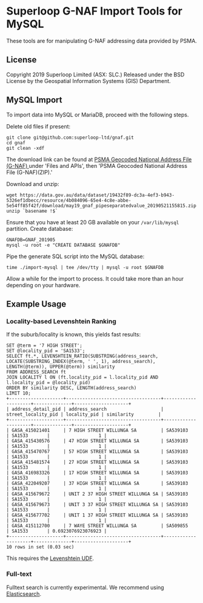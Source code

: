 # Superloop G-NAF Import Tools for MySQL #

These tools are for manipulating G-NAF addressing data provided by PSMA.

## License ##

Copyright 2019 Superloop Limited (ASX: SLC.) Released under the BSD License by the Geospatial Information Systems (GIS) Department.

## MySQL Import ##

To import data into MySQL or MariaDB, proceed with the following steps.

Delete old files if present:

```
git clone git@github.com:superloop-ltd/gnaf.git
cd gnaf
git clean -xdf
```

The download link can be found at [PSMA Geocoded National Address File (G-NAF)
](https://data.gov.au/dataset/geocoded-national-address-file-g-naf) under 'Files and APIs', then 'PSMA Geocoded National Address File (G-NAF)(ZIP).'

Download and unzip:

```
wget https://data.gov.au/data/dataset/19432f89-dc3a-4ef3-b943-5326ef1dbecc/resource/4b084096-65e4-4c8e-abbe-5e54ff85f42f/download/may19_gnaf_pipeseparatedvalue_20190521155815.zip
unzip `basename !$`
```

Ensure that you have at least 20 GB available on your `/var/lib/mysql` partition. Create database:

```
GNAFDB=GNAF_201905
mysql -u root -e "CREATE DATABASE $GNAFDB"
```

Pipe the generate SQL script into the MySQL database:

```
time ./import-mysql | tee /dev/tty | mysql -u root $GNAFDB
```

Allow a while for the import to process. It could take more than an hour depending on your hardware.

## Example Usage ##

### Locality-based Levenshtein Ranking ###

If the suburb/locality is known, this yields fast results:

```
SET @term = '7 HIGH STREET';
SET @locality_pid = 'SA1533';
SELECT ft.*, LEVENSHTEIN_RATIO(SUBSTRING(address_search, LOCATE(SUBSTRING_INDEX(@term, ' ', 1), address_search), LENGTH(@term)), UPPER(@term)) similarity
FROM ADDRESS_SEARCH ft
JOIN LOCALITY l ON (ft.locality_pid = l.locality_pid AND l.locality_pid = @locality_pid)
ORDER BY similarity DESC, LENGTH(address_search)
LIMIT 10;
+--------------------+-----------------------------------+---------------------+--------------+--------------------+
| address_detail_pid | address_search                    | street_locality_pid | locality_pid | similarity         |
+--------------------+-----------------------------------+---------------------+--------------+--------------------+
| GASA_415021401     | 7 HIGH STREET WILLUNGA SA         | SA539103            | SA1533       |                  1 |
| GASA_415430576     | 47 HIGH STREET WILLUNGA SA        | SA539103            | SA1533       |                  1 |
| GASA_415470767     | 57 HIGH STREET WILLUNGA SA        | SA539103            | SA1533       |                  1 |
| GASA_415481574     | 27 HIGH STREET WILLUNGA SA        | SA539103            | SA1533       |                  1 |
| GASA_416983326     | 17 HIGH STREET WILLUNGA SA        | SA539103            | SA1533       |                  1 |
| GASA_422049207     | 37 HIGH STREET WILLUNGA SA        | SA539103            | SA1533       |                  1 |
| GASA_415679672     | UNIT 2 37 HIGH STREET WILLUNGA SA | SA539103            | SA1533       |                  1 |
| GASA_415679673     | UNIT 3 37 HIGH STREET WILLUNGA SA | SA539103            | SA1533       |                  1 |
| GASA_415677702     | UNIT 1 37 HIGH STREET WILLUNGA SA | SA539103            | SA1533       |                  1 |
| GASA_415112700     | 7 WAYE STREET WILLUNGA SA         | SA509855            | SA1533       | 0.6923076923076923 |
+--------------------+-----------------------------------+---------------------+--------------+--------------------+
10 rows in set (0.03 sec)
```

This requires the [Levenshtein UDF](https://github.com/juanmirocks/Levenshtein-MySQL-UDF).

### Full-text ###

Fulltext search is currently experimental. We recommend using [Elasticsearch](https://www.elastic.co/products/elasticsearch).
